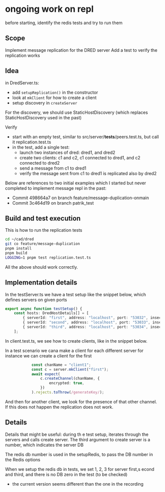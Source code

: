 # ongoing work on repl

before starting, identify the redis tests and try to run them

## Scope

Implement message replication for the DRED server
Add a test to verify the replication works

## Idea

in DredServer.ts:

- add `setupReplication()` in the constructor
- look at `mkClient` for how to create a client
- setup discovery in `createServer`

For the discovery, we should use StaticHostDiscovery (which replaces StaticHostDiscovery used in the past)

Verify

- start with an empty test, similar to src/server/__tests__/peers.test.ts, but call it replication.test.ts
- in the test, add a single test: 
  - launch two instances of dred: dred1, and dred2 
  - create two clients: c1 and c2, c1 connected to dred1, and c2 connected to dred2
  - send a message from c1 to dred1
  - verify the message sent from c1 to dred1 is replicated also by dred2

Below are references to two initial examples which I started but never completed to implement message repl in the past:
- Commit 498664a7 on branch feature/message-duplication-onmain
- Commit 3c464d19 on branch patrik_test

## Build and test execution

This is how to run the replication tests

```bash
cd ~/cad/dred
git co feature/message-duplication
pnpm install
pnpm build
LOGGING=1 pnpm test replication.test.ts    
```

All the above should work correctly.


## Implementation details

In the testServer.ts we have a test setup like the snippet below, which defines servers on given ports

```typescript
export async function testSetup() {
    const hosts: DredHostDetails[] = [
        { serverId: "first", address: "localhost", port: "53032", insecure: true },
        { serverId: "second", address: "localhost", port: "53033", insecure: true },
        { serverId: "third", address: "localhost", port: "53034", insecure: true },
    ];
```

In client.test.ts, we see how to create clients, like in the snippet below.

In a test scenario we cana make a client for each different server for instance we can create a client for the first  

```typescript
            const chanName = "client1";
            const c = server.mkClient("first");
            await expect(
                c.createChannel(chanName, {
                    encrypted: true,
                })
            ).rejects.toThrow(/generateKey/);
```

And then for another client, we look for the presence of that other channel. If this does not happen the replication does not work. 


## Details

Details that might be useful: during th e test setup, iterates through the servers and calls create server. 
The third argument to create server is a number, which indicates the server DB

The redis db number is used in the setupRedis, to pass the DB number in the Redis options

When we setup the redis db in tests, we set 1, 2, 3 for server first,s econd and third, and there is no DB zero in the test (to be checked)

- the current version seems different than the one in the recording 

